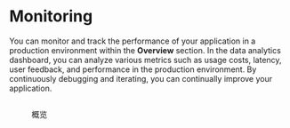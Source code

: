 # Monitoring

You can monitor and track the performance of your application in a production environment within the **Overview** section. In the data analytics dashboard, you can analyze various metrics such as usage costs, latency, user feedback, and performance in the production environment. By continuously debugging and iterating, you can continually improve your application.

<figure><img src="https://assets-docs.dify.ai/dify-enterprise-mintlify/en/guides/monitoring/2aab0029f58b0c43faa8f45349555cdc.png" alt=""><figcaption><p>概览</p></figcaption></figure>
